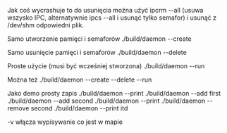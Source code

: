 Jak coś wycrashuje to do usunięcia można użyć
ipcrm --all (usuwa wszysko IPC, alternatywnie ipcs --all i usunąć tylko semafor)
i usunąć z /dev/shm odpowiedni plik.


Samo utworzenie pamięci i semaforów
./build/daemon --create

Samo usunięcie pamięci i semaforów
./build/daemon --delete

Proste użycie (musi być wcześniej stworzona)
./build/daemon --run

Można też
./build/daemon --create --delete --run


Jako demo prosty zapis
./build/daemon --print
./build/daemon --add first
./build/daemon --add second
./build/daemon --print
./build/daemon --remove second
./build/daemon --print
itd

-v włącza wypisywanie co jest w mapie
